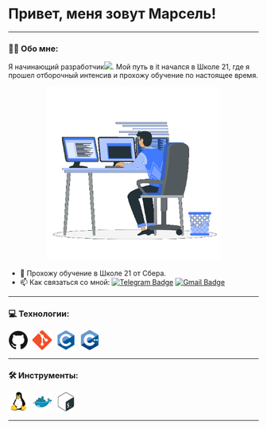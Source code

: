 # Привет, меня зовут Марсель!

---

### :man_technologist: Обо мне:

Я начинающий разработчик<img src="https://media.giphy.com/media/WUlplcMpOCEmTGBtBW/giphy.gif" width="30px">. Мой путь в it начался в Школе 21, где я прошел отборочный интенсив и прохожу обучение по настоящее время.

<div align="center"><img src="images/computer_man.gif" width="350px"></div>

- :telescope: Прохожу обучение в Школе 21 от Сбера.
- :mailbox: Как связаться со мной: [![Telegram Badge](https://img.shields.io/badge/-fossowan-blue?style=flat&logo=Telegram&logoColor=white)](https://t.me/fossowan) [![Gmail Badge](https://img.shields.io/badge/-Gmail-red?style=flat&logo=Gmail&logoColor=white)](mailto:buzzakka6@gmail.com)

---

### 💻 Технологии:
<div>
  <img src="https://github.com/devicons/devicon/blob/master/icons/github/github-original.svg" title="github" alt="github" width="40" height="40"/>&nbsp
  <img src="https://github.com/devicons/devicon/blob/master/icons/git/git-original.svg" title="git" alt="git" width="40" height="40"/>&nbsp
  <img src="https://github.com/devicons/devicon/blob/master/icons/c/c-original.svg" title="c" alt="c" width="40" height="40"/>&nbsp
  <img src="https://github.com/devicons/devicon/blob/master/icons/cplusplus/cplusplus-original.svg" title="cplusplus" alt="cplusplus" width="40" height="40"/>&nbsp
</div>

---

### 🛠 Инструменты:
<div>
  <img src="https://github.com/devicons/devicon/blob/master/icons/linux/linux-original.svg" title="linux" alt="linux" width="40" height="40"/>&nbsp
  <img src="https://github.com/devicons/devicon/blob/master/icons/docker/docker-original.svg" title="docker" alt="docker" width="40" height="40"/>&nbsp
  <img src="https://github.com/devicons/devicon/blob/master/icons/bash/bash-original.svg" title="bash" alt="bash" width="40" height="40"/>&nbsp
</div>

---
